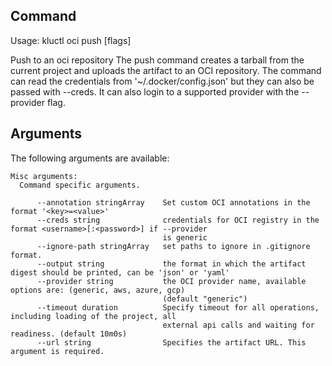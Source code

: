 <!-- This comment is uncommented when auto-synced to www-kluctl.io

---
title: "oci push"
linkTitle: "oci push"
weight: 10
description: >
    oci push command
---
-->

## Command
<!-- BEGIN SECTION "oci push" "Usage" false -->
Usage: kluctl oci push [flags]

Push to an oci repository
The push command creates a tarball from the current project and uploads the
artifact to an OCI repository. The command can read the credentials from '~/.docker/config.json' but they can also be
passed with --creds. It can also login to a supported provider with the --provider flag.

<!-- END SECTION -->

## Arguments

The following arguments are available:
<!-- BEGIN SECTION "oci push" "Misc arguments" true -->
```
Misc arguments:
  Command specific arguments.

      --annotation stringArray    Set custom OCI annotations in the format '<key>=<value>'
      --creds string              credentials for OCI registry in the format <username>[:<password>] if --provider
                                  is generic
      --ignore-path stringArray   set paths to ignore in .gitignore format.
      --output string             the format in which the artifact digest should be printed, can be 'json' or 'yaml'
      --provider string           the OCI provider name, available options are: (generic, aws, azure, gcp)
                                  (default "generic")
      --timeout duration          Specify timeout for all operations, including loading of the project, all
                                  external api calls and waiting for readiness. (default 10m0s)
      --url string                Specifies the artifact URL. This argument is required.

```
<!-- END SECTION -->

